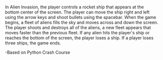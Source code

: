 In Alien Invasion, the player controls a rocket ship that appears at the bottom center of the screen. The player can move the ship right and left using the arrow keys and shoot bullets using the spacebar. When the game begins, a fleet of aliens fills the sky and moves across and down the screen. The player shoots and destroys all of the aliens, a new fleet appears that moves faster than the previous fleet. If any alien hits the player's ship or reaches the bottom of the screen, the player loses a ship. If a player loses three ships, the game ends. 

-Based on Python Crash Course